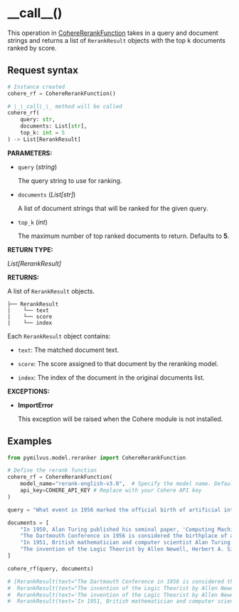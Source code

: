 # \_\_call\_\_()

This operation in [CohereRerankFunction](CohereRerankFunction.md) takes in a query and document strings and returns a list of `RerankResult` objects with the top k documents ranked by score.

## Request syntax

```python
# Instance created
cohere_rf = CohereRerankFunction()

# \_\_call\_\_ method will be called
cohere_rf(
    query: str,
    documents: List[str],
    top_k: int = 5
) -> List[RerankResult]
```

**PARAMETERS:**

- `query` (*string*)

    The query string to use for ranking.

- `documents` (*List[str]*)

    A list of document strings that will be ranked for the given query.

- `top_k` (*int*)

    The maximum number of top ranked documents to return. Defaults to **5**.

**RETURN TYPE:**

*List[RerankResult]*

**RETURNS:**

A list of `RerankResult` objects.

```plaintext
├── RerankResult
|    └── text
|    └── score
|    └── index
```

Each `RerankResult` object contains:

- `text`: The matched document text.

- `score`: The score assigned to that document by the reranking model.

- `index`: The index of the document in the original documents list.

**EXCEPTIONS:**

- **ImportError**

    This exception will be raised when the Cohere module is not installed.

## Examples

```python
from pymilvus.model.reranker import CohereRerankFunction

# Define the rerank function
cohere_rf = CohereRerankFunction(
    model_name="rerank-english-v3.0",  # Specify the model name. Defaults to `rerank-english-v2.0`.
    api_key=COHERE_API_KEY # Replace with your Cohere API key
)

query = "What event in 1956 marked the official birth of artificial intelligence as a discipline?"

documents = [
    "In 1950, Alan Turing published his seminal paper, 'Computing Machinery and Intelligence,' proposing the Turing Test as a criterion of intelligence, a foundational concept in the philosophy and development of artificial intelligence.",
    "The Dartmouth Conference in 1956 is considered the birthplace of artificial intelligence as a field; here, John McCarthy and others coined the term 'artificial intelligence' and laid out its basic goals.",
    "In 1951, British mathematician and computer scientist Alan Turing also developed the first program designed to play chess, demonstrating an early example of AI in game strategy.",
    "The invention of the Logic Theorist by Allen Newell, Herbert A. Simon, and Cliff Shaw in 1955 marked the creation of the first true AI program, which was capable of solving logic problems, akin to proving mathematical theorems."
]

cohere_rf(query, documents)

# [RerankResult(text="The Dartmouth Conference in 1956 is considered the birthplace of artificial intelligence as a field; here, John McCarthy and others coined the term 'artificial intelligence' and laid out its basic goals.", score=0.99691266, index=1),
#  RerankResult(text="The invention of the Logic Theorist by Allen Newell, Herbert A. Simon, and Cliff Shaw in 1955 marked the creation of the first true AI program, which was capable of solving logic problems, akin to proving mathematical theorems.", score=0.8578872, index=3),
#  RerankResult(text='The invention of the Logic Theorist by Allen Newell, Herbert A. Simon, and Cliff Shaw in 1955 marked the creation of the first true AI program, which was capable of solving logic problems, akin to proving mathematical theorems.', score=0.006514905766152258, index=3),
#  RerankResult(text='In 1951, British mathematician and computer scientist Alan Turing also developed the first program designed to play chess, demonstrating an early example of AI in game strategy.', score=0.3589146, index=0)]
```
